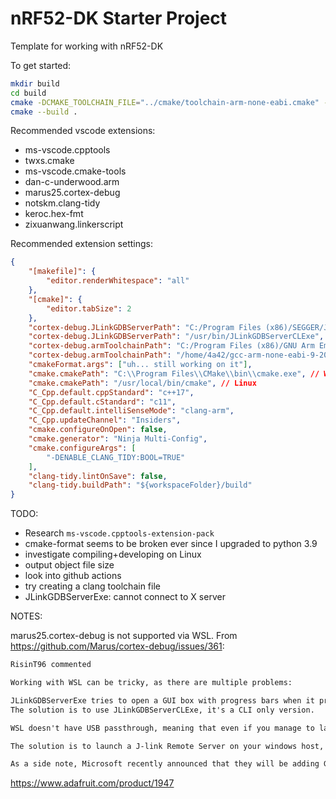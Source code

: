 # nRF52-DK Starter Project

Template for working with nRF52-DK

To get started:

```sh
mkdir build
cd build
cmake -DCMAKE_TOOLCHAIN_FILE="../cmake/toolchain-arm-none-eabi.cmake" -G Ninja ..
cmake --build .
```

Recommended vscode extensions:

* ms-vscode.cpptools
* twxs.cmake
* ms-vscode.cmake-tools
* dan-c-underwood.arm
* marus25.cortex-debug
* notskm.clang-tidy
* keroc.hex-fmt
* zixuanwang.linkerscript

Recommended extension settings:

```json
{
    "[makefile]": {
        "editor.renderWhitespace": "all"
    },
    "[cmake]": {
        "editor.tabSize": 2
    },
    "cortex-debug.JLinkGDBServerPath": "C:/Program Files (x86)/SEGGER/JLink/JLinkGDBServerCL.exe", // Windows
    "cortex-debug.JLinkGDBServerPath": "/usr/bin/JLinkGDBServerCLExe", // Linux
    "cortex-debug.armToolchainPath": "C:/Program Files (x86)/GNU Arm Embedded Toolchain/9 2020-q2-update/bin", // Windows
    "cortex-debug.armToolchainPath": "/home/4a42/gcc-arm-none-eabi-9-2020-q2-update/bin/", // Linux
    "cmakeFormat.args": ["uh... still working on it"],
    "cmake.cmakePath": "C:\\Program Files\\CMake\\bin\\cmake.exe", // Windows
    "cmake.cmakePath": "/usr/local/bin/cmake", // Linux
    "C_Cpp.default.cppStandard": "c++17",
    "C_Cpp.default.cStandard": "c11",
    "C_Cpp.default.intelliSenseMode": "clang-arm",
    "C_Cpp.updateChannel": "Insiders",
    "cmake.configureOnOpen": false,
    "cmake.generator": "Ninja Multi-Config",
    "cmake.configureArgs": [
        "-DENABLE_CLANG_TIDY:BOOL=TRUE"
    ],
    "clang-tidy.lintOnSave": false,
    "clang-tidy.buildPath": "${workspaceFolder}/build"
}
```

TODO:

* Research `ms-vscode.cpptools-extension-pack`
* cmake-format seems to be broken ever since I upgraded to python 3.9
* investigate compiling+developing on Linux
* output object file size
* look into github actions
* try creating a clang toolchain file
* JLinkGDBServerExe: cannot connect to X server

NOTES:

marus25.cortex-debug is not supported via WSL. From <https://github.com/Marus/cortex-debug/issues/361>:

```txt
RisinT96 commented

Working with WSL can be tricky, as there are multiple problems:

JLinkGDBServerExe tries to open a GUI box with progress bars when it programs/erases the device, since WSL doesnt have a GUI (no X Server), the jlink software fails.
The solution is to use JLinkGDBServerCLExe, it's a CLI only version.

WSL doesn't have USB passthrough, meaning that even if you manage to launch JLinkGDBServerCLExe, you still won't be able to connect to your device.

The solution is to launch a J-link Remote Server on your windows host, and to launch JLinkGDBServerCLExe with a -ip xxx.xxx.xxx.xxx argument.

As a side note, Microsoft recently announced that they will be adding GUI support to WSL: https://devblogs.microsoft.com/commandline/whats-new-in-the-windows-subsystem-for-linux-september-2020/#gui-apps.
```

<https://www.adafruit.com/product/1947>
